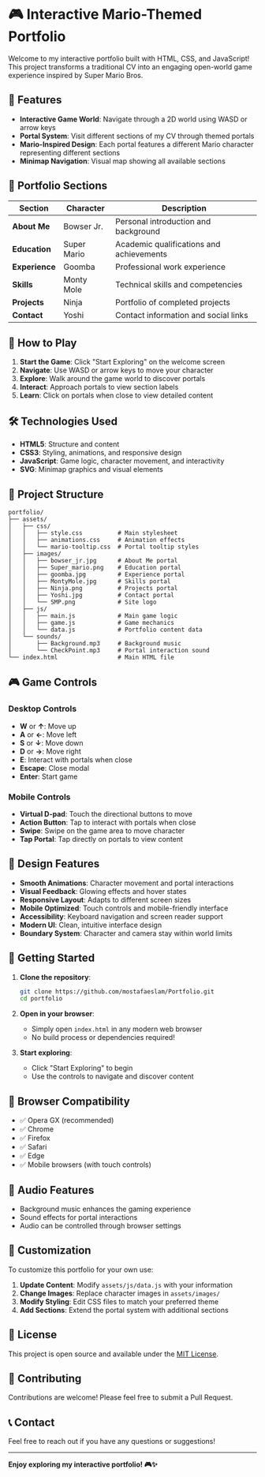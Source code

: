# 🎮 Interactive Mario-Themed Portfolio

Welcome to my interactive portfolio built with HTML, CSS, and JavaScript! This project transforms a traditional CV into an engaging open-world game experience inspired by Super Mario Bros.

## 🌟 Features

- **Interactive Game World**: Navigate through a 2D world using WASD or arrow keys
- **Portal System**: Visit different sections of my CV through themed portals
- **Mario-Inspired Design**: Each portal features a different Mario character representing different sections
- **Minimap Navigation**: Visual map showing all available sections

## 🎯 Portfolio Sections

| Section | Character | Description |
|---------|-----------|-------------|
| **About Me** | Bowser Jr. | Personal introduction and background |
| **Education** | Super Mario | Academic qualifications and achievements |
| **Experience** | Goomba | Professional work experience |
| **Skills** | Monty Mole | Technical skills and competencies |
| **Projects** | Ninja | Portfolio of completed projects |
| **Contact** | Yoshi | Contact information and social links |

## 🚀 How to Play

1. **Start the Game**: Click "Start Exploring" on the welcome screen
2. **Navigate**: Use WASD or arrow keys to move your character
3. **Explore**: Walk around the game world to discover portals
4. **Interact**: Approach portals to view section labels
5. **Learn**: Click on portals when close to view detailed content

## 🛠️ Technologies Used

- **HTML5**: Structure and content
- **CSS3**: Styling, animations, and responsive design
- **JavaScript**: Game logic, character movement, and interactivity
- **SVG**: Minimap graphics and visual elements

## 📁 Project Structure

```
portfolio/
├── assets/
│   ├── css/
│   │   ├── style.css          # Main stylesheet
│   │   ├── animations.css     # Animation effects
│   │   └── mario-tooltip.css  # Portal tooltip styles
│   ├── images/
│   │   ├── bowser_jr.jpg      # About Me portal
│   │   ├── Super_mario.png    # Education portal
│   │   ├── goomba.jpg         # Experience portal
│   │   ├── MontyMole.jpg      # Skills portal
│   │   ├── Ninja.png          # Projects portal
│   │   ├── Yoshi.jpg          # Contact portal
│   │   └── SMP.png            # Site logo
│   ├── js/
│   │   ├── main.js            # Main game logic
│   │   ├── game.js            # Game mechanics
│   │   └── data.js            # Portfolio content data
│   └── sounds/
│       ├── Background.mp3     # Background music
│       └── CheckPoint.mp3     # Portal interaction sound
└── index.html                 # Main HTML file
```

## 🎮 Game Controls

### Desktop Controls
- **W** or **↑**: Move up
- **A** or **←**: Move left
- **S** or **↓**: Move down
- **D** or **→**: Move right
- **E**: Interact with portals when close
- **Escape**: Close modal
- **Enter**: Start game

### Mobile Controls
- **Virtual D-pad**: Touch the directional buttons to move
- **Action Button**: Tap to interact with portals when close
- **Swipe**: Swipe on the game area to move character
- **Tap Portal**: Tap directly on portals to view content

## 🎨 Design Features

- **Smooth Animations**: Character movement and portal interactions
- **Visual Feedback**: Glowing effects and hover states
- **Responsive Layout**: Adapts to different screen sizes
- **Mobile Optimized**: Touch controls and mobile-friendly interface
- **Accessibility**: Keyboard navigation and screen reader support
- **Modern UI**: Clean, intuitive interface design
- **Boundary System**: Character and camera stay within world limits

## 🚀 Getting Started

1. **Clone the repository**:
   ```bash
   git clone https://github.com/mostafaeslam/Portfolio.git
   cd portfolio
   ```

2. **Open in your browser**:
   - Simply open `index.html` in any modern web browser
   - No build process or dependencies required!

3. **Start exploring**:
   - Click "Start Exploring" to begin
   - Use the controls to navigate and discover content

## 📱 Browser Compatibility
  
- ✅ Opera GX (recommended)
- ✅ Chrome
- ✅ Firefox
- ✅ Safari
- ✅ Edge
- ✅ Mobile browsers (with touch controls)

## 🎵 Audio Features

- Background music enhances the gaming experience
- Sound effects for portal interactions
- Audio can be controlled through browser settings

## 🔧 Customization

To customize this portfolio for your own use:

1. **Update Content**: Modify `assets/js/data.js` with your information
2. **Change Images**: Replace character images in `assets/images/`
3. **Modify Styling**: Edit CSS files to match your preferred theme
4. **Add Sections**: Extend the portal system with additional sections

## 📄 License

This project is open source and available under the [MIT License](LICENSE).

## 🤝 Contributing

Contributions are welcome! Please feel free to submit a Pull Request.

## 📞 Contact

Feel free to reach out if you have any questions or suggestions!

---

**Enjoy exploring my interactive portfolio! 🎮✨** 